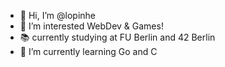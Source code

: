 - 👋 Hi, I’m @lopinhe
- 👀 I’m interested WebDev & Games!
- 📚 currently studying at FU Berlin and 42 Berlin
- 🌱 I’m currently learning Go and C


<!---
lopinhe/lopinhe is a ✨ special ✨ repository because its `README.md` (this file) appears on your GitHub profile.
You can click the Preview link to take a look at your changes.
--->
